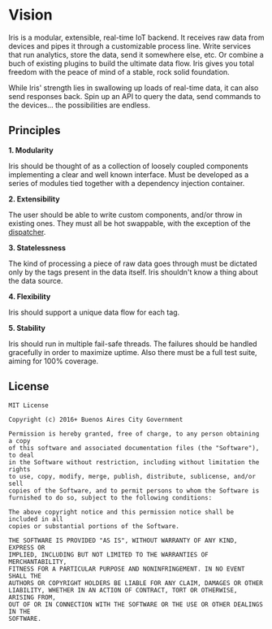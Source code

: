 # Vision

Iris is a modular, extensible, real-time IoT backend. It receives raw data from devices and pipes it through a customizable process line. Write services that run analytics, store the data, send it somewhere else, etc. Or combine a buch of existing plugins to build the ultimate data flow. Iris gives you total freedom with the peace of mind of a stable, rock solid foundation.

While Iris' strength lies in swallowing up loads of real-time data, it can also send responses back. Spin up an API to query the data, send commands to the devices... the possibilities are endless.


## Principles

**1. Modularity**

Iris should be thought of as a collection of loosely coupled components implementing a clear and well known interface. Must be developed as a series of modules tied together with a dependency injection container.

**2. Extensibility**

The user should be able to write custom components, and/or throw in existing ones. They must all be hot swappable, with the exception of the [dispatcher](docs/architecture/dispatcher.md).

**3. Statelessness**

The kind of processing a piece of raw data goes through must be dictated only by the tags present in the data itself. Iris shouldn't know a thing about the data source.

**4. Flexibility**

Iris should support a unique data flow for each tag.

**5. Stability**

Iris should run in multiple fail-safe threads. The failures should be handled gracefully in order to maximize uptime. Also there must be a full test suite, aiming for 100% coverage.


## License

    MIT License

    Copyright (c) 2016+ Buenos Aires City Government

    Permission is hereby granted, free of charge, to any person obtaining a copy
    of this software and associated documentation files (the "Software"), to deal
    in the Software without restriction, including without limitation the rights
    to use, copy, modify, merge, publish, distribute, sublicense, and/or sell
    copies of the Software, and to permit persons to whom the Software is
    furnished to do so, subject to the following conditions:

    The above copyright notice and this permission notice shall be included in all
    copies or substantial portions of the Software.

    THE SOFTWARE IS PROVIDED "AS IS", WITHOUT WARRANTY OF ANY KIND, EXPRESS OR
    IMPLIED, INCLUDING BUT NOT LIMITED TO THE WARRANTIES OF MERCHANTABILITY,
    FITNESS FOR A PARTICULAR PURPOSE AND NONINFRINGEMENT. IN NO EVENT SHALL THE
    AUTHORS OR COPYRIGHT HOLDERS BE LIABLE FOR ANY CLAIM, DAMAGES OR OTHER
    LIABILITY, WHETHER IN AN ACTION OF CONTRACT, TORT OR OTHERWISE, ARISING FROM,
    OUT OF OR IN CONNECTION WITH THE SOFTWARE OR THE USE OR OTHER DEALINGS IN THE
    SOFTWARE.
